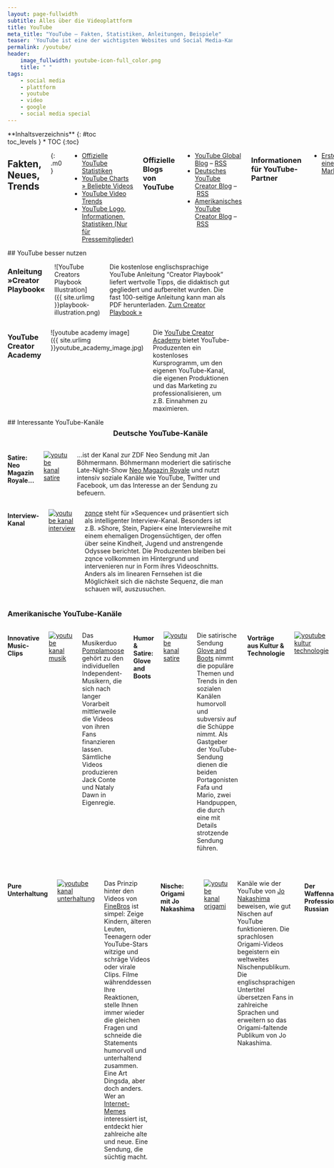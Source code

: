 ```yaml
---
layout: page-fullwidth
subtitle: Alles über die Videoplattform
title: YouTube
meta_title: "YouTube – Fakten, Statistiken, Anleitungen, Beispiele"
teaser: 'YouTube ist eine der wichtigsten Websites und Social Media-Kanäle im Internet. An dieser Stelle findet man aktuelle Nachrichten, Hintergrundinformationen, Anleitungen, Tipps &amp; Tricks und Downloads rund um die Videoplattform. Wir pflegen diese Informationen rund um die Uhr.'
permalink: /youtube/
header:
    image_fullwidth: youtube-icon-full_color.png
    title: " "
tags:
    - social media
    - plattform
    - youtube
    - video
    - google
    - social media special
---
```

<div class="row">
<div class="medium-5 medium-push-7 columns" markdown="1">
<div class="panel sans" markdown="1">
**Inhaltsverzeichnis**
{: #toc <div class=""></div>toc_levels }
*  TOC
{:toc}
</div>
</div><!-- /.medium-5.columns -->


<div class="medium-7 medium-pull-5 columns" markdown="1">

## Fakten, Neues, Trends
{: .m0 }

- [Offizielle YouTube Statistiken](http://www.youtube.com/t/press_statistics)
- [YouTube Charts » Beliebte Videos](http://www.youtube.com/charts)
- [YouTube Video Trends](http://www.youtube.com/videos)
- [YouTube Logo, Informationen, Statistiken (Nur für Pressemitglieder)](http://www.youtube.com/t/press_room_image_files)



### Offizielle Blogs von YouTube

- [YouTube Global Blog](http://youtube-global.blogspot.de) – [RSS](http://youtube-global.blogspot.com/feeds/posts/default?alt=rss)
- [Deutsches YouTube Creator Blog](http://youtubecreatorde.blogspot.de/) – [RSS](http://youtubecreatorde.blogspot.com/feeds/posts/default?alt=rss)
- [Amerikanisches YouTube Creator Blog](http://youtubecreator.blogspot.de) – [RSS](http://youtubecreator.blogspot.com/feeds/posts/default?alt=rss)
      
   
    
### Informationen für YouTube-Partner

- [Erstellen eines Markenkanals](http://support.google.com/youtube/bin/static.py?hl=de&topic=30085&guide=30071&page=guide.cs&answer=1101676)


   
## Virale Video-Kampagnen

Dies ist eine Sammlung bzw. Auswahl erfolgreicher, viraler<br /> Video-Kampagnen auf YouTube.

Virale Kampagne von Samsung mit eigener YouTube-Seite
:   <a href="http://www.youtube.com/ninjaunboxing2">Ninja Unboxing2’s Channel</a>

Kampagne mit Jennifer Aniston
:   <a href="http://www.youtube.com/watch?v=IV1tg9k9tXA">YouTube - Jennifer Aniston Sex Tape</a>

Tippex-Kampagne mit austauschbaren Videos
:   <a href="http://www.youtube.com/user/tippexperience">Tipp Experience</a>


</div><!-- /.medium-7.columns -->
</div><!-- /.row -->




<div class="row t30">
<div class="small-12 columns" markdown="1">
## YouTube besser nutzen
</div><!-- /.small-12.columns -->
</div><!-- /.row -->




<div class="row">
<div class="small-6 columns" markdown="1">

### Anleitung »Creator Playbook«

![YouTube Creators Playbook Illustration]({{ site.urlimg }}playbook-illustration.png)


Die kostenlose englischsprachige YouTube Anleitung “Creator Playbook” liefert wertvolle Tipps, die didaktisch gut gegliedert und aufbereitet wurden. Die fast 100-seitige Anleitung kann man als PDF herunterladen. [Zum Creator Playbook »](http://youtube.com/playbook)

</div><!-- /.small-6.columns -->



<div class="small-6 columns" markdown="1">

### YouTube Creator Academy

![youtube academy image]({{ site.urlimg }}youtube_academy_image.jpg)
        
Die [YouTube Creator Academy](https://www.youtube.com/yt/creators/de/creatoracademy.html) bietet YouTube-Produzenten ein kostenloses Kursprogramm, um den eigenen YouTube-Kanal, die eigenen Produktionen und das Marketing zu professionalisieren, um z.B. Einnahmen zu maximieren.


</div><!-- /.small-6.columns -->
</div><!-- /.row -->






<div class="row t30">
<div class="small-12 columns" markdown="1">
## Interessante YouTube-Kanäle

### Deutsche YouTube-Kanäle

</div><!-- /.small-12.columns -->
</div><!-- /.row -->




<div class="row">
<div class="medium-6 columns" markdown="1">
  
#### Satire: Neo Magazin Royale...

<a href="https://www.youtube.com/channel/UCNNEMxGKV1LsKZRt4vaIbvw"><img src="{{ site.urlimg }}youtube-jan-boehmermann-neo-royale-medium.jpg" alt="youtube kanal satire"></a>

...ist der Kanal zur ZDF Neo Sendung mit Jan Böhmermann. Böhmermann moderiert die satirische Late-Night-Show [Neo Magazin Royale](https://www.youtube.com/channel/UCNNEMxGKV1LsKZRt4vaIbvw) und nutzt intensiv soziale Kanäle wie YouTube, Twitter und Facebook, um das Interesse an der Sendung zu befeuern.


</div><!-- /.medium-6.columns -->
<div class="medium-6 columns" markdown="1">

#### Interview-Kanal 

<a href="http://www.youtube.com/user/zqnce"><img src="{{ site.urlimg }}zqnce.jpg" alt="youtube kanal interview"></a>

<a href="http://www.youtube.com/user/zqnce">zqnce</a> steht für »Sequence« und präsentiert sich als intelligenter Interview-Kanal. Besonders ist z.B. »Shore, Stein, Papier« eine Interviewreihe mit einem ehemaligen Drogensüchtigen, der offen über seine Kindheit, Jugend und anstrengende Odyssee berichtet. Die Produzenten bleiben bei zqnce vollkommen im Hintergrund und intervenieren nur in Form ihres Videoschnitts. Anders als im linearen Fernsehen ist die Möglichkeit sich die nächste Sequenz, die man schauen will, auszusuchen.

</div><!-- /.medium-6.columns -->
</div><!-- /.row -->




<div class="row t30">
<div class="small-12 columns" markdown="1">

### Amerikanische YouTube-Kanäle

</div><!-- /.small-12.columns -->
</div><!-- /.row -->



<div class="row">
<div class="medium-6 columns" markdown="1">

#### Innovative Music-Clips

<a href="https://www.youtube.com/user/PomplamooseMusic"><img src="{{ site.urlimg }}youtube-pomplamoose-medium.jpg" alt="youtube kanal musik"></a>

Das Musikerduo [Pomplamoose](https://www.youtube.com/user/PomplamooseMusic) gehört zu den individuellen Independent-Musikern, die sich nach langer Vorarbeit mittlerweile die Videos von ihren Fans finanzieren lassen. Sämtliche Videos produzieren Jack Conte und Nataly Dawn in Eigenregie.


#### Humor & Satire: Glove and Boots

<a href="http://www.youtube.com/user/gloveandboots"><img src="{{ site.urlimg }}glove_and_boots.jpg" alt="youtube kanal satire"></a>

Die satirische Sendung <a href="http://www.youtube.com/user/gloveandboots">Glove and Boots</a> nimmt die populäre Themen und Trends in den sozialen Kanälen humorvoll und subversiv auf die Schüppe nimmt. Als Gastgeber der YouTube-Sendung dienen die beiden Portagonisten Fafa und Mario, zwei Handpuppen, die durch eine mit Details strotzende Sendung führen.


#### Vorträge aus Kultur & Technologie

<a href="http://www.youtube.com/user/tedtalksdirector"><img src="{{ site.urlimg }}tedtalks.jpg" alt="youtube kultur technologie"></a>

Die <a href="http://www.youtube.com/user/tedtalksdirector">Ted Talks</a> sind zehn- bis zwanzigminütige Vorträge von Menschen, die auf ihrem Gebiet zu den intelligentesten, agilsten und erfolgreichsten Spezialisten gehören. Jeder Talk entführt den Zuschauer in eine neue Welt und informiert komprimiert aber unterhaltsam zu Themen aus Technologie, Biologie, Psychologie oder Design. Das Spektrum ist breit und bietet jedem Wissbegierigen den perfekten Kanal.


</div><!-- /.medium-6.columns -->
<div class="medium-6 columns" markdown="1">



#### Pure Unterhaltung
     
<a href="http://www.youtube.com/user/TheFineBros"><img src="{{ site.urlimg }}finebros.jpg" alt="youtube kanal unterhaltung"></a>

Das Prinzip hinter den Videos von <a href="http://www.youtube.com/user/TheFineBros">FineBros</a> ist simpel: Zeige Kindern, älteren Leuten, Teenagern oder YouTube-Stars witzige und schräge Videos oder virale Clips. Filme währenddessen Ihre Reaktionen, stelle Ihnen immer wieder die gleichen Fragen und schneide die Statements humorvoll und unterhaltend zusammen. Eine Art Dingsda, aber doch anders. Wer an <a href="http://de.wikipedia.org/wiki/Internet-Ph%C3%A4nomen">Internet-Memes</a> interessiert ist, entdeckt hier zahlreiche alte und neue. Eine Sendung, die süchtig macht.


#### Nische: Origami mit Jo Nakashima

<a href="http://www.youtube.com/user/jonakashima"><img src="{{ site.urlimg }}youtube_origami.jpg" alt="youtube kanal origami"></a>

Kanäle wie der YouTube von <a href="http://www.youtube.com/user/jonakashima">Jo Nakashima</a> beweisen, wie gut Nischen auf YouTube funktionieren. Die sprachlosen Origami-Videos begeistern ein weltweites Nischenpublikum. Die englischsprachigen Untertitel übersetzen Fans in zahlreiche Sprachen und erweitern so das Origami-faltende Publikum von Jo Nakashima.


#### Der Waffennarr Professional Russian
  
<a href="http://www.youtube.com/user/FPSRussia"><img src="{{ site.urlimg }}youtube_professional_russian.jpg" alt="youtube kanal professional russian"></a>

Unter dem YouTube-Namen bzw. Kanal <a href="http://www.youtube.com/user/FPSRussia">FPSRussia</a> veröffentlicht der Amerikaner Kyle Lamar Myers Videos, in welchen er Waffen vorstellt. Dabei erklärt er die verschiedenen Eigenschaften, um abschließend auf Melonen und Gemüse zu schießen. Ein YouTube-Kanal für Waffennarren, der ein weltweites Publikum amüsiert. Mehr über FPSRussia liest man in der <a href="http://en.wikipedia.org/wiki/FPSRussia">englischen Wikipedia</a>.

</div><!-- /.medium-6.columns -->
</div><!-- /.row -->
